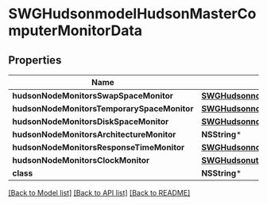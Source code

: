 # SWGHudsonmodelHudsonMasterComputerMonitorData

## Properties
Name | Type | Description | Notes
------------ | ------------- | ------------- | -------------
**hudsonNodeMonitorsSwapSpaceMonitor** | [**SWGHudsonnodeMonitorsSwapSpaceMonitorMemoryUsage2***](SWGHudsonnodeMonitorsSwapSpaceMonitorMemoryUsage2.md) |  | [optional] 
**hudsonNodeMonitorsTemporarySpaceMonitor** | [**SWGHudsonnodeMonitorsDiskSpaceMonitorDescriptorDiskSpace***](SWGHudsonnodeMonitorsDiskSpaceMonitorDescriptorDiskSpace.md) |  | [optional] 
**hudsonNodeMonitorsDiskSpaceMonitor** | [**SWGHudsonnodeMonitorsDiskSpaceMonitorDescriptorDiskSpace***](SWGHudsonnodeMonitorsDiskSpaceMonitorDescriptorDiskSpace.md) |  | [optional] 
**hudsonNodeMonitorsArchitectureMonitor** | **NSString*** |  | [optional] 
**hudsonNodeMonitorsResponseTimeMonitor** | [**SWGHudsonnodeMonitorsResponseTimeMonitorData***](SWGHudsonnodeMonitorsResponseTimeMonitorData.md) |  | [optional] 
**hudsonNodeMonitorsClockMonitor** | [**SWGHudsonutilClockDifference***](SWGHudsonutilClockDifference.md) |  | [optional] 
**class** | **NSString*** |  | [optional] 

[[Back to Model list]](../README.md#documentation-for-models) [[Back to API list]](../README.md#documentation-for-api-endpoints) [[Back to README]](../README.md)


